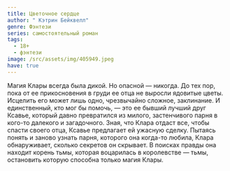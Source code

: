 ```yaml
---
title: Цветочное сердце
author: " Кэтрин Бейквелл"
genre: Фэнтези
series: самостоятельный роман
tags:
  - 18+
  - фэнтези
image: /src/assets/img/405949.jpeg
have: true
---
```

Магия Клары всегда была дикой. Но опасной — никогда. До тех пор, пока от ее прикосновения в груди ее отца не выросли ядовитые цветы. Исцелить его может лишь одно, чрезвычайно сложное, заклинание. И единственный, кто мог бы помочь, — это ее бывший лучший друг Ксавье, который давно превратился из милого, застенчивого парня в кого-то далекого и загадочного. Зная, что Клара отдаст все, чтобы спасти своего отца, Ксавье предлагает ей ужасную сделку. Пытаясь понять и заново узнать парня, которого она когда-то любила, Клара обнаруживает, сколько секретов он скрывает. В поисках правды она находит корень тьмы, которая воцарилась в королевстве — тьмы, остановить которую способна только магия Клары.
